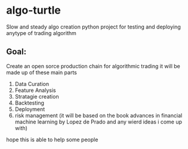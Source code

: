 # algo-turtle
Slow and steady algo creation python project for testing and deploying anytype of trading algorithm 

## Goal:
Create an open sorce production chain for algorithmic trading it will be made up of these main parts
1. Data Curation
2. Feature Analysis
3. Stratagie creation
4. Backtesting
5. Deployment
6. risk management 
(it will be based on the book advances in financial machine learning by Lopez de Prado and any wierd ideas i come up with)

hope this is able to help some people
